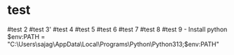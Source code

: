 # test
#test 2
#test 3'
#test 4
#test 5
#test 6
#test 7
#test 8
#test 9 - Install python $env:PATH = "C:\Users\sajag\AppData\Local\Programs\Python\Python313;$env:PATH"